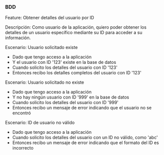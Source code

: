 ### BDD

Feature: Obtener detalles del usuario por ID

Descripción: Como usuario de la aplicación, quiero poder obtener los detalles de un usuario específico mediante su ID para acceder a su información.

Escenario: Usuario solicitado existe

- Dado que tengo acceso a la aplicación
- Y el usuario con ID '123' existe en la base de datos
- Cuando solicito los detalles del usuario con ID '123'
- Entonces recibo los detalles completos del usuario con ID '123'

Escenario: Usuario solicitado no existe

- Dado que tengo acceso a la aplicación
- Y no hay ningún usuario con ID '999' en la base de datos
- Cuando solicito los detalles del usuario con ID '999'
- Entonces recibo un mensaje de error indicando que el usuario no se encontró

Escenario: ID de usuario no válido

- Dado que tengo acceso a la aplicación
- Cuando solicito los detalles del usuario con un ID no válido, como 'abc'
- Entonces recibo un mensaje de error indicando que el formato del ID es incorrecto
